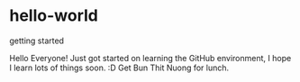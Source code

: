 # hello-world
getting started

Hello Everyone! Just got started on learning the GitHub environment, I hope I learn lots of things soon. :D
Get Bun Thit Nuong for lunch.
